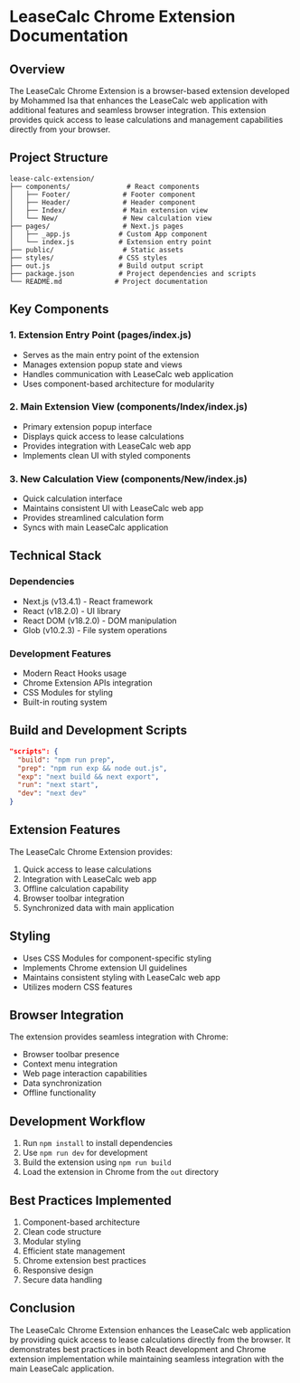 # LeaseCalc Chrome Extension Documentation

## Overview
The LeaseCalc Chrome Extension is a browser-based extension developed by Mohammed Isa that enhances the LeaseCalc web application with additional features and seamless browser integration. This extension provides quick access to lease calculations and management capabilities directly from your browser.

## Project Structure

```
lease-calc-extension/
├── components/              # React components
│   ├── Footer/             # Footer component
│   ├── Header/             # Header component
│   ├── Index/              # Main extension view
│   └── New/                # New calculation view
├── pages/                  # Next.js pages
│   ├── _app.js            # Custom App component
│   └── index.js           # Extension entry point
├── public/                 # Static assets
├── styles/                # CSS styles
├── out.js                 # Build output script
├── package.json           # Project dependencies and scripts
└── README.md             # Project documentation
```

## Key Components

### 1. Extension Entry Point (pages/index.js)
- Serves as the main entry point of the extension
- Manages extension popup state and views
- Handles communication with LeaseCalc web application
- Uses component-based architecture for modularity

### 2. Main Extension View (components/Index/index.js)
- Primary extension popup interface
- Displays quick access to lease calculations
- Provides integration with LeaseCalc web app
- Implements clean UI with styled components

### 3. New Calculation View (components/New/index.js)
- Quick calculation interface
- Maintains consistent UI with LeaseCalc web app
- Provides streamlined calculation form
- Syncs with main LeaseCalc application

## Technical Stack

### Dependencies
- Next.js (v13.4.1) - React framework
- React (v18.2.0) - UI library
- React DOM (v18.2.0) - DOM manipulation
- Glob (v10.2.3) - File system operations

### Development Features
- Modern React Hooks usage
- Chrome Extension APIs integration
- CSS Modules for styling
- Built-in routing system

## Build and Development Scripts

```json
"scripts": {
  "build": "npm run prep",
  "prep": "npm run exp && node out.js",
  "exp": "next build && next export",
  "run": "next start",
  "dev": "next dev"
}
```

## Extension Features
The LeaseCalc Chrome Extension provides:
1. Quick access to lease calculations
2. Integration with LeaseCalc web app
3. Offline calculation capability
4. Browser toolbar integration
5. Synchronized data with main application

## Styling
- Uses CSS Modules for component-specific styling
- Implements Chrome extension UI guidelines
- Maintains consistent styling with LeaseCalc web app
- Utilizes modern CSS features

## Browser Integration
The extension provides seamless integration with Chrome:
- Browser toolbar presence
- Context menu integration
- Web page interaction capabilities
- Data synchronization
- Offline functionality

## Development Workflow
1. Run `npm install` to install dependencies
2. Use `npm run dev` for development
3. Build the extension using `npm run build`
4. Load the extension in Chrome from the `out` directory

## Best Practices Implemented
1. Component-based architecture
2. Clean code structure
3. Modular styling
4. Efficient state management
5. Chrome extension best practices
6. Responsive design
7. Secure data handling

## Conclusion
The LeaseCalc Chrome Extension enhances the LeaseCalc web application by providing quick access to lease calculations directly from the browser. It demonstrates best practices in both React development and Chrome extension implementation while maintaining seamless integration with the main LeaseCalc application.
